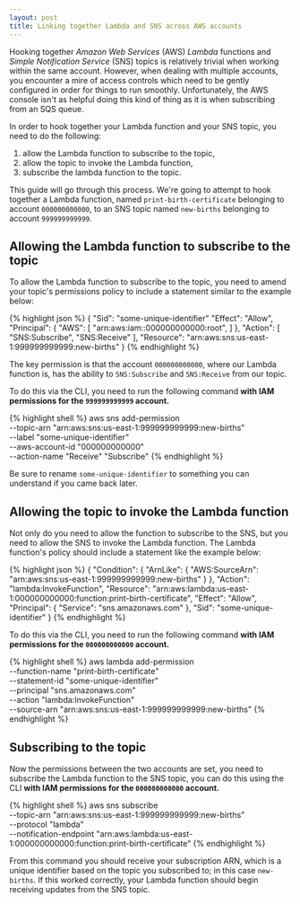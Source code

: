 ```yaml
---
layout: post
title: Linking together Lambda and SNS across AWS accounts
---
```


Hooking together *Amazon Web Services* (AWS) *Lambda* functions and *Simple
Notification Service* (SNS) topics is relatively trivial when working within the 
same account. However, when dealing with multiple accounts, you encounter a mire
of access controls which need to be gently configured in order for things to run
smoothly. Unfortunately, the AWS console isn't as helpful doing this kind of
thing as it is when subscribing from an SQS queue.

In order to hook together your Lambda function and your SNS topic, you need to 
do the following:

1. allow the Lambda function to subscribe to the topic, 
2. allow the topic to invoke the Lambda function,
3. subscribe the lambda function to the topic.

This guide will go through this process. We're going to attempt to hook together
a Lambda function, named `print-birth-certificate` belonging to account 
`000000000000`, to an SNS topic named `new-births` belonging to account 
`999999999999`.

## Allowing the Lambda function to subscribe to the topic

To allow the Lambda function to subscribe to the topic, you need to amend your 
topic's permissions policy to include a statement similar to the example below:

{% highlight json %}
{
  "Sid": "some-unique-identifier"
  "Effect": "Allow",
  "Principal": {
    "AWS": [
      "arn:aws:iam::000000000000:root",
    ]
  },
  "Action": [
    "SNS:Subscribe",
    "SNS:Receive"
  ],
  "Resource": "arn:aws:sns:us-east-1:999999999999:new-births"
}
{% endhighlight %}

The key permission is that the account `000000000000`, where our Lambda function
is, has the ability to `SNS:Subscribe` and `SNS:Receive` from our topic.

To do this via the CLI, you need to run the following command **with IAM 
permissions for the `999999999999` account.**

{% highlight shell %}
aws sns add-permission \
    --topic-arn "arn:aws:sns:us-east-1:999999999999:new-births" \
    --label "some-unique-identifier" \
    --aws-account-id "000000000000" \
    --action-name "Receive" "Subscribe"
{% endhighlight %}

Be sure to rename `some-unique-identifier` to something you can understand if
you came back later.

## Allowing the topic to invoke the Lambda function

Not only do you need to allow the function to subscribe to the SNS, but you need
to allow the SNS to invoke the Lambda function. The Lambda function's policy
should include a statement like the example below:

{% highlight json %}
{
  "Condition": {
    "ArnLike": {
      "AWS:SourceArn": "arn:aws:sns:us-east-1:999999999999:new-births"
    }
  },
  "Action": "lambda:InvokeFunction",
  "Resource": "arn:aws:lambda:us-east-1:000000000000:function:print-birth-certificate",
  "Effect": "Allow",
  "Principal": {
    "Service": "sns.amazonaws.com"
  },
  "Sid": "some-unique-identifier"
}
{% endhighlight %}

To do this via the CLI, you need to run the following command **with IAM 
permissions for the `000000000000` account.**

{% highlight shell %}
aws lambda add-permission \
    --function-name "print-birth-certificate" \
    --statement-id "some-unique-identifier" \
    --principal "sns.amazonaws.com" \
    --action "lambda:InvokeFunction" \
    --source-arn "arn:aws:sns:us-east-1:999999999999:new-births"
{% endhighlight %}

## Subscribing to the topic

Now the permissions between the two accounts are set, you need to subscribe the
Lambda function to the SNS topic, you can do this using the CLI **with IAM
permissions for the `000000000000` account.**

{% highlight shell %}
aws sns subscribe \
    --topic-arn "arn:aws:sns:us-east-1:999999999999:new-births" \
    --protocol "lambda" \
    --notification-endpoint "arn:aws:lambda:us-east-1:000000000000:function:print-birth-certificate"
{% endhighlight %}

From this command you should receive your subscription ARN, which is a unique
identifier based on the topic you subscribed to; in this case `new-births`. If
this worked correctly, your Lambda function should begin receiving updates
from the SNS topic.
